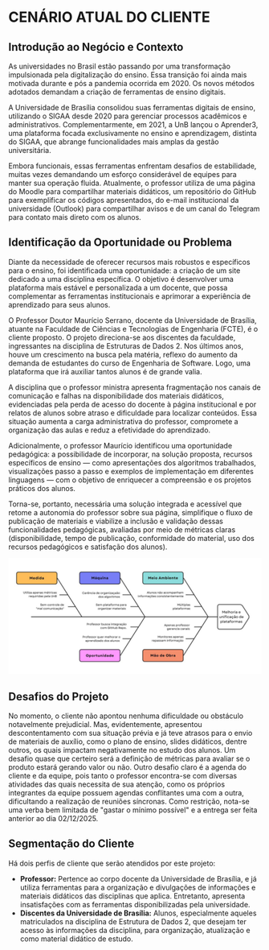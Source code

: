 # CENÁRIO ATUAL DO CLIENTE

## Introdução ao Negócio e Contexto

As universidades no Brasil estão passando por uma transformação impulsionada pela digitalização do ensino. Essa transição foi ainda mais motivada durante e pós a pandemia ocorrida em 2020. Os novos métodos adotados demandam a criação de ferramentas de ensino digitais.  

A Universidade de Brasília consolidou suas ferramentas digitais de ensino, utilizando o SIGAA desde 2020 para gerenciar processos acadêmicos e administrativos. Complementarmente, em 2021, a UnB lançou o Aprender3, uma plataforma focada exclusivamente no ensino e aprendizagem, distinta do SIGAA, que abrange funcionalidades mais amplas da gestão universitária.  

Embora funcionais, essas ferramentas enfrentam desafios de estabilidade, muitas vezes demandando um esforço considerável de equipes para manter sua operação fluida. Atualmente, o professor utiliza de uma página do Moodle para compartilhar materiais didáticos, um repositório do GitHub para exemplificar os códigos apresentados, do e-mail institucional da universidade (Outlook) para compartilhar avisos e de um canal do Telegram para contato mais direto com os alunos.  

## Identificação da Oportunidade ou Problema

Diante da necessidade de oferecer recursos mais robustos e específicos para o ensino, foi identificada uma oportunidade: a criação de um site dedicado a uma disciplina específica. O objetivo é desenvolver uma plataforma mais estável e personalizada a um docente, que possa complementar as ferramentas institucionais e aprimorar a experiência de aprendizado para seus alunos. 

O Professor Doutor Maurício Serrano, docente da Universidade de Brasília, atuante na Faculdade de Ciências e Tecnologias de Engenharia (FCTE), é o cliente proposto. O projeto direciona-se aos discentes da faculdade, ingressantes na disciplina de Estruturas de Dados 2. Nos últimos anos, houve um crescimento na busca pela matéria, reflexo do aumento da demanda de estudantes do curso de Engenharia de Software. Logo, uma plataforma que irá auxiliar tantos alunos é de grande valia. 

A disciplina que o professor ministra apresenta fragmentação nos canais de comunicação e falhas na disponibilidade dos materiais didáticos, evidenciadas pela perda de acesso do docente à página institucional e por relatos de alunos sobre atraso e dificuldade para localizar conteúdos. Essa situação aumenta a carga administrativa do professor, compromete a organização das aulas e reduz a efetividade do aprendizado. 

Adicionalmente, o professor Maurício identificou uma oportunidade pedagógica: a possibilidade de incorporar, na solução proposta, recursos específicos de ensino — como apresentações dos algoritmos trabalhados, visualizações passo a passo e exemplos de implementação em diferentes linguagens — com o objetivo de enriquecer a compreensão e os projetos práticos dos alunos. 

Torna-se, portanto, necessária uma solução integrada e acessível que retome a autonomia do professor sobre sua página, simplifique o fluxo de publicação de materiais e viabilize a inclusão e validação dessas funcionalidades pedagógicas, avaliadas por meio de métricas claras (disponibilidade, tempo de publicação, conformidade do material, uso dos recursos pedagógicos e satisfação dos alunos).

![Diagrama de Ishikawa](../assets/images/ishikawa.png)

## Desafios do Projeto

No momento, o cliente não apontou nenhuma dificuldade ou obstáculo notavelmente prejudicial. Mas, evidentemente, apresentou descontentamento com sua situação prévia e já teve atrasos para o envio de materiais de auxílio, como o plano de ensino, slides didáticos, dentre outros, os quais impactam negativamente no estudo dos alunos. Um desafio quase que certeiro será a definição de métricas para avaliar se o produto estará gerando valor ou não. Outro desafio claro é a agenda do cliente e da equipe, pois tanto o professor encontra-se com diversas atividades das quais necessita de sua atenção, como os próprios integrantes da equipe possuem agendas conflitantes uma com a outra, dificultando a realização de reuniões síncronas. Como restrição, nota-se uma verba bem limitada de "gastar o mínimo possível" e a entrega ser feita anterior ao dia 02/12/2025.  

## Segmentação do Cliente

Há dois perfis de cliente que serão atendidos por este projeto: 

- **Professor:** Pertence ao corpo docente da Universidade de Brasília, e já utiliza ferramentas para a organização e divulgações de informações e materiais didáticos das disciplinas que aplica. Entretanto, apresenta insatisfações com as ferramentas disponibilizadas pela universidade.  
- **Discentes da Universidade de Brasília:** Alunos, especialmente aqueles matriculados na disciplina de Estrutura de Dados 2, que desejam ter acesso às informações da disciplina, para organização, atualização e como material didático de estudo.
